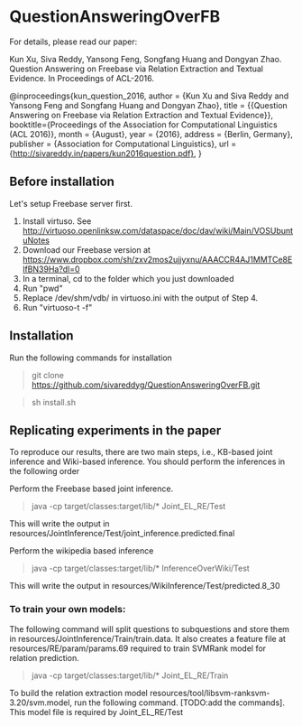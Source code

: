 # QuestionAnsweringOverFB

For details, please read our paper:

Kun Xu, Siva Reddy, Yansong Feng, Songfang Huang and Dongyan Zhao.
Question Answering on Freebase via Relation Extraction and Textual Evidence.
In Proceedings of ACL-2016.

@inproceedings{kun_question_2016,
  author    = {Kun Xu and
               Siva Reddy and
               Yansong Feng and
               Songfang Huang and
               Dongyan Zhao},
  title = {{Question Answering on Freebase via Relation Extraction and Textual Evidence}},
  booktitle={Proceedings of the Association for Computational Linguistics (ACL 2016)},
  month     = {August},
  year      = {2016},
  address   = {Berlin, Germany},
  publisher = {Association for Computational Linguistics},
  url = {http://sivareddy.in/papers/kun2016question.pdf},
}


## Before installation

Let's setup Freebase server first.

1. Install virtuso. See http://virtuoso.openlinksw.com/dataspace/doc/dav/wiki/Main/VOSUbuntuNotes
2. Download our Freebase version at https://www.dropbox.com/sh/zxv2mos2ujjyxnu/AAACCR4AJ1MMTCe8ElfBN39Ha?dl=0
3. In a terminal, cd to the folder which you just downloaded
4. Run "pwd"
5. Replace /dev/shm/vdb/ in virtuoso.ini with the output of Step 4.
6. Run "virtuoso-t -f"

## Installation

Run the following commands for installation

> git clone https://github.com/sivareddyg/QuestionAnsweringOverFB.git

> sh install.sh

## Replicating experiments in the paper

To reproduce our results, there are two main steps, i.e., KB-based joint inference and Wiki-based inference.
You should perform the inferences in the following order

Perform the Freebase based joint inference.

> java -cp target/classes:target/lib/* Joint_EL_RE/Test

This will write the output in resources/JointInference/Test/joint_inference.predicted.final

Perform the wikipedia based inference

> java -cp target/classes:target/lib/* InferenceOverWiki/Test

This will write the output in resources/WikiInference/Test/predicted.8_30

### To train your own models:

The following command will split questions to subquestions and store them in resources/JointInference/Train/train.data. It also creates a feature file at resources/RE/param/params.69 required to train SVMRank model for relation prediction.
> java -cp target/classes:target/lib/* Joint_EL_RE/Train

To build the relation extraction model resources/tool/libsvm-ranksvm-3.20/svm.model, run the following command. [TODO:add the commands]. This model file is required by Joint_EL_RE/Test
